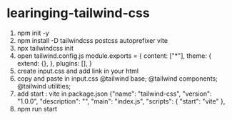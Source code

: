 # learinging-tailwind-css
1. npm init -y
2. npm install -D tailwindcss postcss autoprefixer vite
3. npx tailwindcss init
4. open tailwind.config.js
module.exports = {
  content: ["*"],
  theme: {
    extend: {},
  },
  plugins: [],
}
5. create input.css and add link in your html
6. copy and paste in input.css
    @tailwind base;
    @tailwind components;
    @tailwind utilities;
7. add start : vite in package.json
    {"name": "tailwind-css",
        "version": "1.0.0",
        "description": "",
        "main": "index.js",
        "scripts": {
        "start": "vite"
    },
8. npm run start
